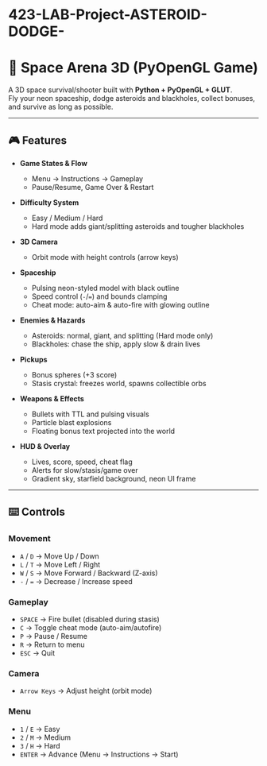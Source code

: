 # 423-LAB-Project-ASTEROID-DODGE-
# 🚀 Space Arena 3D (PyOpenGL Game)

A 3D space survival/shooter built with **Python + PyOpenGL + GLUT**.  
Fly your neon spaceship, dodge asteroids and blackholes, collect bonuses, and survive as long as possible.  

---

## 🎮 Features

- **Game States & Flow**
  - Menu → Instructions → Gameplay
  - Pause/Resume, Game Over & Restart

- **Difficulty System**
  - Easy / Medium / Hard  
  - Hard mode adds giant/splitting asteroids and tougher blackholes

- **3D Camera**
  - Orbit mode with height controls (arrow keys)

- **Spaceship**
  - Pulsing neon-styled model with black outline
  - Speed control (`-`/`=`) and bounds clamping
  - Cheat mode: auto-aim & auto-fire with glowing outline

- **Enemies & Hazards**
  - Asteroids: normal, giant, and splitting (Hard mode only)
  - Blackholes: chase the ship, apply slow & drain lives

- **Pickups**
  - Bonus spheres (+3 score)
  - Stasis crystal: freezes world, spawns collectible orbs

- **Weapons & Effects**
  - Bullets with TTL and pulsing visuals
  - Particle blast explosions
  - Floating bonus text projected into the world

- **HUD & Overlay**
  - Lives, score, speed, cheat flag
  - Alerts for slow/stasis/game over
  - Gradient sky, starfield background, neon UI frame

---

## ⌨️ Controls

### Movement
- `A` / `D` → Move Up / Down  
- `L` / `T` → Move Left / Right  
- `W` / `S` → Move Forward / Backward (Z-axis)  
- `-` / `=` → Decrease / Increase speed  

### Gameplay
- `SPACE` → Fire bullet (disabled during stasis)  
- `C` → Toggle cheat mode (auto-aim/autofire)  
- `P` → Pause / Resume  
- `R` → Return to menu  
- `ESC` → Quit  

### Camera
- `Arrow Keys` → Adjust height (orbit mode)  

### Menu
- `1` / `E` → Easy  
- `2` / `M` → Medium  
- `3` / `H` → Hard  
- `ENTER` → Advance (Menu → Instructions → Start)  

